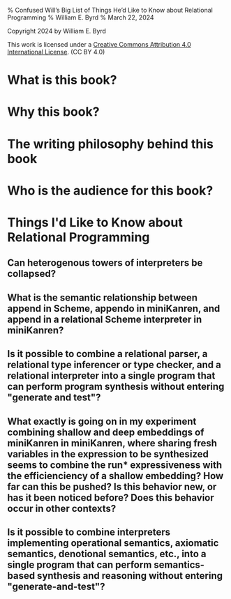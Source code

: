 % Confused Will’s Big List of Things He’d Like to Know about Relational Programming
% William E. Byrd
% March 22, 2024

Copyright 2024 by William E. Byrd

This work is licensed under a [Creative Commons Attribution 4.0 International License](http://creativecommons.org/licenses/by/4.0/). (CC BY 4.0) 

# What is this book?

# Why this book?

# The writing philosophy behind this book

# Who is the audience for this book?

# Things I'd Like to Know about Relational Programming

## Can heterogenous towers of interpreters be collapsed?

## What is the semantic relationship between append in Scheme, appendo in miniKanren, and append in a relational Scheme interpreter in miniKanren?

## Is it possible to combine a relational parser, a relational type inferencer or type checker, and a relational interpreter into a single program that can perform program synthesis without entering "generate and test"?

## What exactly is going on in my experiment combining shallow and deep embeddings of miniKanren in miniKanren, where sharing fresh variables in the expression to be synthesized seems to combine the run* expressiveness with the efficienciency of a shallow embedding?  How far can this be pushed?  Is this behavior new, or has it been noticed before?  Does this behavior occur in other contexts?

## Is it possible to combine interpreters implementing operational semantics, axiomatic semantics, denotional semantics, etc., into a single program that can perform semantics-based synthesis and reasoning without entering "generate-and-test"?
